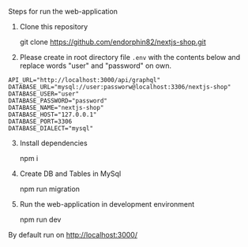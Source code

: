 Steps for run the web-application



1. Clone this repository


    git clone https://github.com/endorphin82/nextjs-shop.git
   
   
2. Please create in root directory file `.env` with the contents below and replace words "user" and "password" on own.

```
API_URL="http://localhost:3000/api/graphql"
DATABASE_URL="mysql://user:passworw@localhost:3306/nextjs-shop"
DATABASE_USER="user"
DATABASE_PASSWORD="password"
DATABASE_NAME="nextjs-shop"
DATABASE_HOST="127.0.0.1"
DATABASE_PORT=3306
DATABASE_DIALECT="mysql"
```
   
3. Install dependencies
    
    
    npm i

4. Create DB and Tables in MySql


    npm run migration

5. Run the web-application in development environment


    npm run dev

By default run on [http://localhost:3000/](#http://localhost:3000/) 